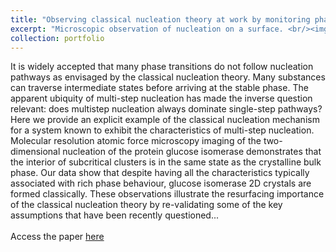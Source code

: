 ```yaml
---
title: "Observing classical nucleation theory at work by monitoring phase transitions with molecular precision."
excerpt: "Microscopic observation of nucleation on a surface. <br/><img src='/images/afm_clusters.png'>"
collection: portfolio
---
```


It is widely accepted that many phase transitions do not follow nucleation pathways as envisaged by the classical nucleation theory. Many substances can traverse intermediate states before arriving at the stable phase. The apparent ubiquity of multi-step nucleation has made the inverse question relevant: does multistep nucleation always dominate single-step pathways? Here we provide an explicit example of the classical nucleation mechanism for a system known to exhibit the characteristics of multi-step nucleation. Molecular resolution atomic force microscopy imaging of the two-dimensional nucleation of the protein glucose isomerase demonstrates that the interior of subcritical clusters is in the same state as the crystalline bulk phase. Our data show that despite having all the characteristics typically associated with rich phase behaviour, glucose isomerase 2D crystals are formed classically. These observations illustrate the resurfacing importance of the classical nucleation theory by re-validating some of the key assumptions that have been recently questioned...
<br/><br/>
Access the paper [here](/publication/00093)
<br/><br/>
